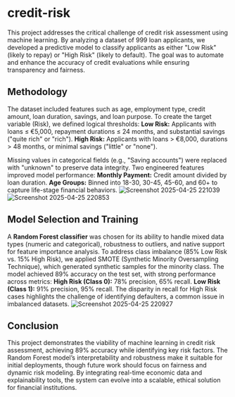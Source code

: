 # credit-risk
This project addresses the critical challenge of credit risk assessment using machine learning. By analyzing a dataset of 999 loan applicants, we developed a predictive model to classify applicants as either "Low Risk" (likely to repay) or "High Risk" (likely to default). The goal was to automate and enhance the accuracy of credit evaluations while ensuring transparency and fairness.
## Methodology
The dataset included features such as age, employment type, credit amount, loan duration, savings, and loan purpose. To create the target variable (Risk), we defined logical thresholds:
**Low Risk:** Applicants with loans ≤ €5,000, repayment durations ≤ 24 months, and substantial savings ("quite rich" or "rich").
**High Risk:** Applicants with loans > €8,000, durations > 48 months, or minimal savings ("little" or "none").

Missing values in categorical fields (e.g., "Saving accounts") were replaced with "unknown" to preserve data integrity. Two engineered features improved model performance:
**Monthly Payment:** Credit amount divided by loan duration.
**Age Groups:** Binned into 18-30, 30-45, 45-60, and 60+ to capture life-stage financial behaviors.
![Screenshot 2025-04-25 221039](https://github.com/user-attachments/assets/bbd9264d-89ec-4d56-87ee-ea4b08731cf9)
![Screenshot 2025-04-25 220853](https://github.com/user-attachments/assets/576360ba-0487-4587-a5e1-d648cb37a659)
## Model Selection and Training
A **Random Forest classifier** was chosen for its ability to handle mixed data types (numeric and categorical), robustness to outliers, and native support for feature importance analysis. To address class imbalance (85% Low Risk vs. 15% High Risk), we applied SMOTE (Synthetic Minority Oversampling Technique), which generated synthetic samples for the minority class.
The model achieved 89% accuracy on the test set, with strong performance across metrics:
**High Risk (Class 0):** 78% precision, 65% recall.
**Low Risk (Class 1):** 91% precision, 95% recall.
The disparity in recall for High Risk cases highlights the challenge of identifying defaulters, a common issue in imbalanced datasets.
![Screenshot 2025-04-25 220927](https://github.com/user-attachments/assets/e1d52b1f-9ca2-4f30-bd48-144ac7720554)
## Conclusion
This project demonstrates the viability of machine learning in credit risk assessment, achieving 89% accuracy while identifying key risk factors. The Random Forest model’s interpretability and robustness make it suitable for initial deployments, though future work should focus on fairness and dynamic risk modeling. By integrating real-time economic data and explainability tools, the system can evolve into a scalable, ethical solution for financial institutions.

